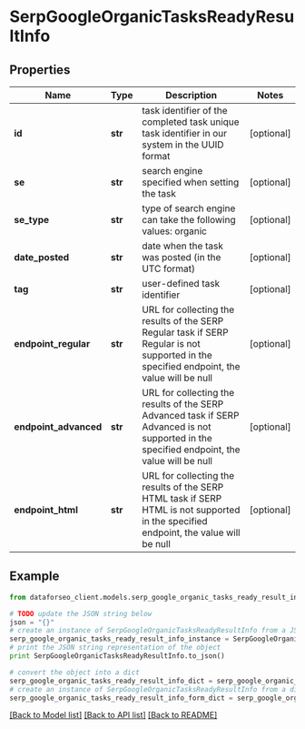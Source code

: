 # SerpGoogleOrganicTasksReadyResultInfo


## Properties

Name | Type | Description | Notes
------------ | ------------- | ------------- | -------------
**id** | **str** | task identifier of the completed task unique task identifier in our system in the UUID format | [optional] 
**se** | **str** | search engine specified when setting the task | [optional] 
**se_type** | **str** | type of search engine can take the following values: organic | [optional] 
**date_posted** | **str** | date when the task was posted (in the UTC format) | [optional] 
**tag** | **str** | user-defined task identifier | [optional] 
**endpoint_regular** | **str** | URL for collecting the results of the SERP Regular task if SERP Regular is not supported in the specified endpoint, the value will be null | [optional] 
**endpoint_advanced** | **str** | URL for collecting the results of the SERP Advanced task if SERP Advanced is not supported in the specified endpoint, the value will be null | [optional] 
**endpoint_html** | **str** | URL for collecting the results of the SERP HTML task if SERP HTML is not supported in the specified endpoint, the value will be null | [optional] 

## Example

```python
from dataforseo_client.models.serp_google_organic_tasks_ready_result_info import SerpGoogleOrganicTasksReadyResultInfo

# TODO update the JSON string below
json = "{}"
# create an instance of SerpGoogleOrganicTasksReadyResultInfo from a JSON string
serp_google_organic_tasks_ready_result_info_instance = SerpGoogleOrganicTasksReadyResultInfo.from_json(json)
# print the JSON string representation of the object
print SerpGoogleOrganicTasksReadyResultInfo.to_json()

# convert the object into a dict
serp_google_organic_tasks_ready_result_info_dict = serp_google_organic_tasks_ready_result_info_instance.to_dict()
# create an instance of SerpGoogleOrganicTasksReadyResultInfo from a dict
serp_google_organic_tasks_ready_result_info_form_dict = serp_google_organic_tasks_ready_result_info.from_dict(serp_google_organic_tasks_ready_result_info_dict)
```
[[Back to Model list]](../README.md#documentation-for-models) [[Back to API list]](../README.md#documentation-for-api-endpoints) [[Back to README]](../README.md)


